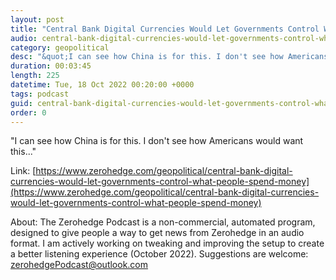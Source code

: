 ```yaml
---
layout: post
title: "Central Bank Digital Currencies Would Let Governments Control What People Spend Money On: IMF Official Admits"
audio: central-bank-digital-currencies-would-let-governments-control-what-people-spend-money-0
category: geopolitical
desc: "&quot;I can see how China is for this. I don't see how Americans would want this...&quot;"
duration: 00:03:45
length: 225
datetime: Tue, 18 Oct 2022 00:20:00 +0000
tags: podcast
guid: central-bank-digital-currencies-would-let-governments-control-what-people-spend-money-0
order: 0
---
```

&quot;I can see how China is for this. I don't see how Americans would want this...&quot;

Link: [https://www.zerohedge.com/geopolitical/central-bank-digital-currencies-would-let-governments-control-what-people-spend-money](https://www.zerohedge.com/geopolitical/central-bank-digital-currencies-would-let-governments-control-what-people-spend-money)

About: The Zerohedge Podcast is a non-commercial, automated program, designed to give people a way to get news from Zerohedge in an audio format.  I am actively working on tweaking and improving the setup to create a better listening experience (October 2022).  Suggestions are welcome: [zerohedgePodcast@outlook.com](mailto:zerohedgePodcast@outlook.com)